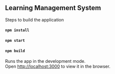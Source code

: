 ## Learning Management System

Steps to build the application
#### `npm install`
#### `npm start`
#### `npm build`

Runs the app in the development mode.<br>
Open [http://localhost:3000](http://localhost:3000) to view it in the browser.
